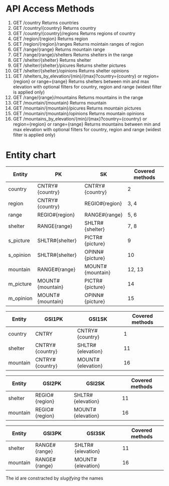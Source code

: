 # API Access Methods

1. GET /country                         Returns countries
2. GET /country/{country}               Returns country
3. GET /country/{country}/regions       Returns regions of country
4. GET /region/{region}                 Returns region
5. GET /region/{region}/ranges          Returns mointain ranges of region
6. GET /range/{range}                   Returns mountain range
7. GET /range/{range}/shelters          Returns shelters in the range
8. GET /shelter/{shelter}               Returns shelter
9. GET /shelter/{shelter}/picures       Returns shelter pictures
10. GET /shelter/{shelter}/opinions     Returns shelter opinions
11. GET /shelters_by_elevation/{min}/{max}?country={country} or region={region} or range={range}
                                        Returns shelters between min and max elevation with optional filters for country, region and range (widest filter is applied only)
12. GET /range/{range}/mountains        Returns mountains in the range
13. GET /mountain/{mountain}            Returns mountain
14. GET /mountain/{mountain}/picures    Returns mountain pictures
15. GET /mountain/{mountain}/opinions   Returns mountain opinions
16. GET /mountains_by_elevation/{min}/{max}?country={country} or region={region} or range={range}
                                        Returns mountains between min and max elevation with optional filters for country, region and range (widest filter is applied only)

# Entity chart

| Entity     | PK                    | SK                 | Covered methods |
|------------|-----------------------|--------------------|-----------------|
| country    | CNTRY#{country}       | CNTRY#{country}    | 2               |
| region     | CNTRY#{country}       | REGIO#{region}     | 3, 4            |
| range      | REGIO#{region}        | RANGE#{range}      | 5, 6            |
| shelter    | RANGE{range}          | SHLTR#{shelter}    | 7, 8            |
| s_picture  | SHLTR#{shelter}       | PICTR#{picture}    | 9               |
| s_opinion  | SHLTR#{shelter}       | OPINN#{picture}    | 10              |
| mountain   | RANGE#{range}         | MOUNT#{mountain}   | 12, 13          |
| m_picture  | MOUNT#{mountain}      | PICTR#{picture}    | 14              |
| m_opinion  | MOUNT#{mountain}      | OPINN#{picture}    | 15              |

| Entity     | GSI1PK                | GSI1SK             | Covered methods |
|------------|-----------------------|--------------------|-----------------|
| country    | CNTRY                 | CNTRY#{country}    | 1               |
| shelter    | CNTRY#{country}       | SHLTR#{elevation}  | 11              |
| mountain   | CNTRY#{country}       | MOUNT#{elevation}  | 16              |

| Entity     | GSI2PK                | GSI2SK             | Covered methods |
|------------|-----------------------|--------------------|-----------------|
| shelter    | REGIO#{region}        | SHLTR#{elevation}  | 11              |
| mountain   | REGIO#{region}        | MOUNT#{elevation}  | 16              |

| Entity     | GSI3PK                | GSI3SK             | Covered methods |
|------------|-----------------------|--------------------|-----------------|
| shelter    | RANGE#{range}         | SHLTR#{elevation}  | 11              |
| mountain   | RANGE#{range}         | MOUNT#{elevation}  | 16              |

The id are constracted by *slugifying* the names
